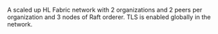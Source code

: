A scaled up HL Fabric network with 2 organizations and 2 peers per organization and 3 nodes of Raft orderer.
TLS is enabled globally in the network.
